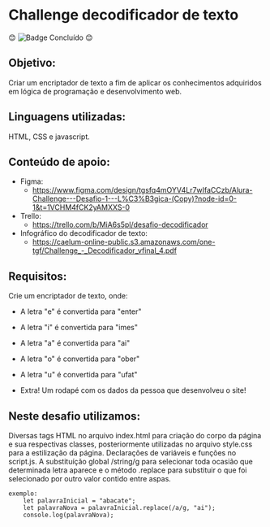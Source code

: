 # Challenge decodificador de texto

:blush: ![Badge Concluído](http://img.shields.io/static/v1?label=STATUS&message=CONCLUÍDO&color=GREEN&style=for-the-badge) :blush:

## Objetivo:
Criar um encriptador de texto a fim de aplicar os conhecimentos adquiridos em lógica de programação e desenvolvimento web.

## Linguagens utilizadas:
HTML, CSS e javascript.

## Conteúdo de apoio:

- Figma:
    - https://www.figma.com/design/tgsfq4mOYV4Lr7wIfaCCzb/Alura-Challenge---Desafio-1---L%C3%B3gica-(Copy)?node-id=0-1&t=1VCHM4fCK2yAMXXS-0
- Trello:
    - https://trello.com/b/MiA6s5pl/desafio-decodificador
- Infográfico do decodificador de texto:
    - https://caelum-online-public.s3.amazonaws.com/one-tgf/Challenge_-_Decodificador_vfinal_4.pdf

## Requisitos:
Crie um encriptador de texto, onde:

* A letra "e" é convertida para "enter"
* A letra "i" é convertida para "imes"
* A letra "a" é convertida para "ai"
* A letra "o" é convertida para "ober"
* A letra "u" é convertida para "ufat"

* Extra!
Um rodapé com os dados da pessoa que desenvolveu o site!

## Neste desafio utilizamos:

Diversas tags HTML no arquivo index.html para criação do corpo da página e sua respectivas classes, posteriormente utilizadas no arquivo style.css para a estilização da página.
Declarações de variáveis e funções no script.js.
A substituíção global /string/g para selecionar toda ocasião que determinada letra aparece e o método .replace para substituir o que foi selecionado por outro valor contido entre aspas. 

    exemplo:
        let palavraInicial = "abacate";
        let palavraNova = palavraInicial.replace(/a/g, "ai");
        console.log(palavraNova);